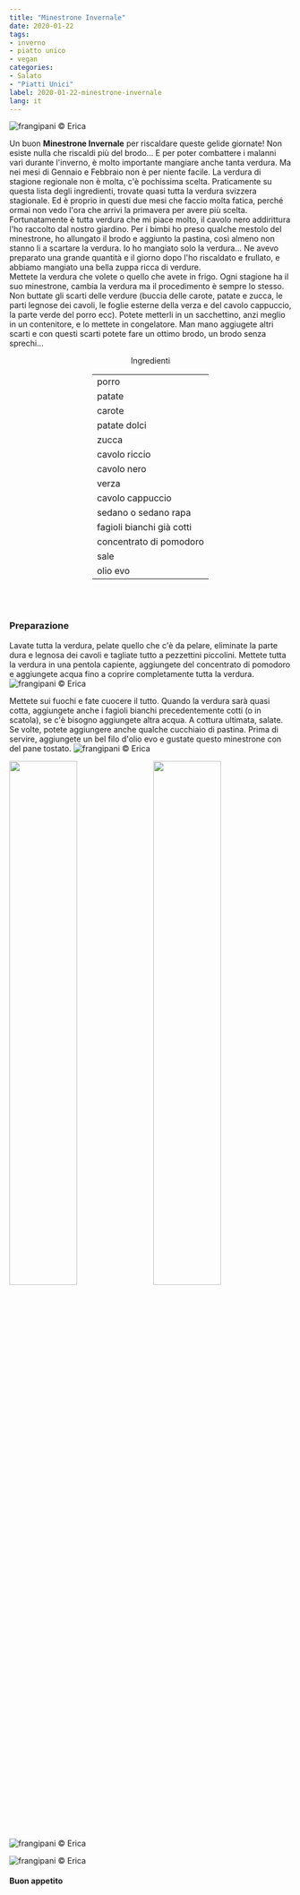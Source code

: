 ```yaml
---
title: "Minestrone Invernale"
date: 2020-01-22
tags:
- inverno
- piatto unico
- vegan
categories:
- Salato
- "Piatti Unici"
label: 2020-01-22-minestrone-invernale
lang: it 
---
```

![](header.jpeg "frangipani © Erica")

Un buon **Minestrone Invernale** per riscaldare queste gelide giornate! Non esiste nulla che riscaldi più del brodo... E per poter combattere i malanni vari durante l'inverno, è molto importante mangiare anche tanta verdura. Ma nei mesi di Gennaio e Febbraio non è per niente facile. La verdura di stagione regionale non è molta, c'è pochissima scelta. Praticamente su questa lista degli ingredienti, trovate quasi tutta la verdura svizzera stagionale. Ed è proprio in questi due mesi che faccio molta fatica, perché ormai non vedo l'ora che arrivi la primavera per avere più scelta.
<br />
Fortunatamente è tutta verdura che mi piace molto, il cavolo nero addirittura l'ho raccolto dal nostro giardino. Per i bimbi ho preso qualche mestolo del minestrone, ho allungato il brodo e aggiunto la pastina, così almeno non stanno li a scartare la verdura. Io ho mangiato solo la verdura... Ne avevo preparato una grande quantità e il giorno dopo l'ho riscaldato e frullato, e abbiamo mangiato una bella zuppa ricca di verdure.
<br />
Mettete la verdura che volete o quello che avete in frigo. Ogni stagione ha il suo minestrone, cambia la verdura ma il procedimento è sempre lo stesso.
<br />
Non buttate gli scarti delle verdure (buccia delle carote, patate e zucca, le parti legnose dei cavoli, le foglie esterne della verza e del cavolo cappuccio, la parte verde del porro ecc). Potete metterli in un sacchettino, anzi meglio in un contenitore, e lo mettete in congelatore. Man mano aggiugete altri scarti e con questi scarti potete fare un ottimo brodo, un brodo senza sprechi...

<div id="wrapper" style="text-align: center">
  <div id="yourdiv" style="display: inline-block;">
    <div class="ingredients">
      <div class="ingredients-title">Ingredienti</div>
      <table>
        <tbody>
          <tr>
            <td>porro</td>
          </tr>
          <tr>
            <td>patate</td>
          </tr>
          <tr>
            <td>carote</td>
           </tr>
          <tr>
            <td>patate dolci</td>
          </tr>
          <tr>
            <td>zucca</td>
           </tr>
          <tr>
            <td>cavolo riccio</td>
          </tr>
          <tr>
            <td>cavolo nero</td>
           </tr>
          <tr>
            <td>verza</td>
          </tr>
          <tr>
            <td>cavolo cappuccio</td>
          </tr>
          <tr>
            <td>sedano o sedano rapa</td>
          </tr>
          <tr>
            <td>fagioli bianchi già cotti</td>
          </tr>
          <tr>
            <td>concentrato di pomodoro</td>
          </tr>
          <tr>
            <td>sale</td>
          </tr>
          <tr>
            <td>olio evo</td>
          </tr>
        </tbody>
      </table>
      <br></br>
    </div>
  </div>
</div>


<h3>
	<font color="grey">
		<i class="fa fa-cogs"></i>
	</font> Preparazione
</h3>

Lavate tutta la verdura, pelate quello che c'è da pelare, eliminate la parte dura e legnosa dei cavoli e tagliate tutto a pezzettini piccolini. Mettete tutta la verdura in una pentola capiente, aggiungete del concentrato di pomodoro e aggiungete acqua fino a coprire completamente tutta la verdura.
![](verdura.jpeg "frangipani © Erica")

Mettete sui fuochi e fate cuocere il tutto. Quando la verdura sarà quasi cotta, aggiungete anche i fagioli bianchi precedentemente cotti (o in scatola), se c'è bisogno aggiungete altra acqua. A cottura ultimata, salate. Se volte, potete aggiungere anche qualche cucchiaio di pastina. Prima di servire, aggiungete un bel filo d'olio evo e gustate questo minestrone con del pane tostato.
![](risultato1.jpeg "frangipani © Erica")

<p>
  <div style="width: 100%; margin-bottom: ">
    <img style="float: left; width: 49%; margin-right: 1%" src="risultato2.jpeg" alt="" title="frangipani © Erica" />
    <img style="float: left; width: 49%; margin-left: 1%" src="risultato3.jpeg" alt="" title="frangipani © Erica" />
    <div style="clear: both"></div>
  </div>
</p>

![](risultato4.jpeg "frangipani © Erica")

![](risultato5.jpeg "frangipani © Erica")

<h4>Buon appetito
  <font color="red">
    <i class="fa fa-smile-o"></i>
  </font>
</h4>
